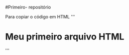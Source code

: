  #Primeiro- repositório

 Para copiar o código em HTML 
 '''
 <html>
 <h1>Meu primeiro arquivo HTML</h1>
 </html>
 '''
 
